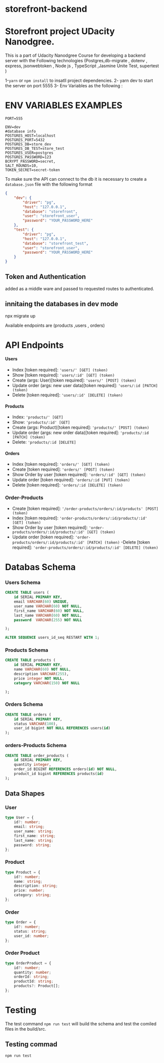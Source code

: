 # storefront-backend

# Storefront project UDacity Nanodgree.

This is a part of Udacity Nanodgree Course for developing a backend server with the Following technologies (Postgres,db-migrate , dotenv , express, jsonwebtoken , Node js , TypeScript ,Jasmine Unite Test, supertest )

1-`yarn` or `npm install` to insatll project dependencies.
2- yarn dev to start the server on port 5555
3- Env Variables as the following :

# ENV VARIABLES EXAMPLES

```
PORT=555

ENV=dev
#database info
POSTGRES_HOST=localhost
POSTGRES_PORT=5432
POSTGRES_DB=store_dev
POSTGRES_DB_TEST=store_test
POSTGRES_USER=postgres
POSTGRES_PASSWORD=123
BCRYPT_PASSWORD=secret,
SALT_ROUNDS=10,
TOKEN_SECRET=secret-token
```

To make sure the API can connect to the db it is necessary to create a `database.json` file with the following format

```json
{
    "dev": {
        "driver": "pg",
        "host": "127.0.0.1",
        "database": "storefront",
        "user": "storefront_user",
        "password": "YOUR_PASSWORD_HERE"
    },
    "test": {
        "driver": "pg",
        "host": "127.0.0.1",
        "database": "storefront_test",
        "user": "storefront_user",
        "password": "YOUR_PASSWORD_HERE"
    }
}
```

## Token and Authentication

added as a middle ware and passed to requested routes to authenticated.

## innitaing the databases in dev mode

npx migrate up

Available endpoints are (products ,users , orders)

# API Endpoints

#### Users

-   Index [token required]: `'users/' [GET] (token)`
-   Show [token required]: `'users/:id' [GET] (token)`
-   Create (args: User)[token required]: `'users/' [POST] (token)`
-   Update order (args: new user data)[token required]: `'users/:id [PATCH] (token)`
-   Delete [token required]: `'users/:id' [DELETE] (token)`

#### Products

-   Index: `'products/' [GET]`
-   Show: `'products/:id' [GET]`
-   Create (args: Product)[token required]: `'products/' [POST] (token)`
-   Update order (args: new order data)[token required]: `'products/:id [PATCH] (token)`
-   Delete: `'products/:id [DELETE]`

#### Orders

-   Index [token required]: `'orders/' [GET] (token)`
-   Create [token required]: `'orders/' [POST] (token)`
-   Show Order by user [token required]: `'orders/:id' [GET] (token)`
-   Update order [token required]: `'orders/:id [PUT] (token)`
-   Delete [token required]: `'orders/:id [DELETE] (token)`

### Order-Products

-   Create [token required]: `'/order-products/orders/:id/products' [POST] (token)`
-   Index [token required]: `'order-products/orders/:id/products/:id' [GET] (token)`
-   Show Order by user [token required]: `'order-products/orders/:id/products/:id' [GET] (token)`
-   Update order [token required]: `'order-products/orders/:id/products/:id' [PATCH] (token)`
    -Delete [token required]: `'order-products/orders/:id/products/:id' [DELETE] (token)`

# Databas Schema

### Users Schema

```sql
CREATE TABLE users (
    id SERIAL PRIMARY KEY,
    email VARCHAR(60) UNIQUE,
    user_name VARCHAR(60) NOT NULL,
    first_name VARCHAR(60) NOT NULL,
    last_name VARCHAR(60) NOT NULL,
    password  VARCHAR(255) NOT NULL

);

ALTER SEQUENCE users_id_seq RESTART WITH 1;
```

### Products Schema

```sql
CREATE TABLE products (
    id SERIAL PRIMARY KEY,
    name VARCHAR(60) NOT NULL,
    description VARCHAR(255),
    price integer NOT NULL,
    category VARCHAR(150) NOT NULL

);
```

### Orders Schema

```sql
CREATE TABLE orders (
    id SERIAL PRIMARY KEY,
    status VARCHAR(100),
    user_id bigint NOT NULL REFERENCES users(id)
);
```

### orders-Products Schema

```sql
CREATE TABLE order_products (
    id SERIAL PRIMARY KEY,
    quantity integer,
    order_id BIGINT REFERENCES orders(id) NOT NULL,
    product_id bigint REFERENCES products(id)
);
```

## Data Shapes

### User

```typescript
type User = {
    id?: number;
    email: string;
    user_name: string;
    first_name: string;
    last_name: string;
    password: string;
};
```

### Product

```typescript
type Product = {
    id?: number;
    name: string;
    description: string;
    price: number;
    category: string;
};
```

### Order

```typescript
type Order = {
    id?: number;
    status: string;
    user_id: number;
};
```

### Order Product

```typescript
type OrderProduct = {
    id?: number;
    quantity: number;
    orderId: string;
    productId: string;
    products?: Product[];
};
```

# Testing

The test command `npm run test` will build the schema and test the comiled files in the build/src.

## Testing commad

`npm run test`
